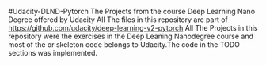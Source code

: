 #Udacity-DLND-Pytorch
The Projects from the course Deep Learning Nano Degree offered by Udacity
All The files in this repository are part of https://github.com/udacity/deep-learning-v2-pytorch
All The Projects in this repository were the exercises in the Deep Leaning Nanodegree course and most of the or skeleton code belongs to Udacity.The code in the TODO sections was implemented.